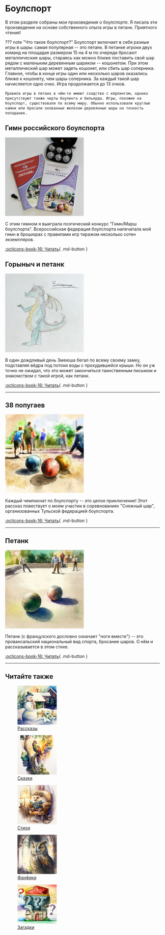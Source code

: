 # Боулспорт

В этом разделе собраны мои произведения о боулспорте. Я писала эти произведения на основе собственного опыта игры в петанк. Приятного чтения!

??? note "Что такое боулспорт?"
    Боулспорт включает в себя разные игры в шары: самая популярная -- это пета́нк. В петанке игроки двух команд на площадке размером 15 на 4 м по очереди бросают металлические шары, стараясь как можно ближе поставить свой шар рядом с маленьким деревянным шариком -- кошонетом. При этом металлический шар может задеть кошонет, или сбить шар соперника. Главное, чтобы в конце игры один или несколько шаров оказались ближе к кошонету, чем шары соперника. За каждый такой шар начисляется одно очко. Игра продолжается до 13 очков.

    Правила игры в петанк в чём-то имеют сходство с кёрлингом, однако присутствуют также черты боулинга и бильярда. Игры, похожие на боулспорт, существовали по всему миру. Обычно использовали круглые камни или бросали окованные железом деревянные шары на точность попадания.

## Гимн российского боулспорта

![Гимн российского боулспорта](../images/small/boulsport-broshures.jpg)

С этим гимном я выиграла поэтический конкурс "Гимн/Марш боулспорта". Всероссийская федерация боулспорта напечатала мой гимн в брошюрах с правилами игр тиражом несколько сотен экземпляров.

[:octicons-book-16: Читать](anthem.md){ .md-button }

## Горыныч и петанк

![Горыныч и петанк](../images/small/Zmeyusha.jpg)

В один дождливый день Змеюша бегал по всему своему замку, подставляя вёдра под потоки воды с прохудившейся крыши. Но он уж точно не ожидал, что это может закончиться таинственным письмом и знакомством с такой игрой, как петанк.

[:octicons-book-16: Читать](Gorynysh-and-petank.md){ .md-button }

---

## 38 попугаев

![38 попугаев](../images/small/boulsport.jpg)

Каждый чемпионат по боулспорту -- это целое приключение! Этот рассказ повествует о моем участии в соревнованиях "Снежный шар", организованных Тульской федерацией боулспорта.

[:octicons-book-16: Читать](38-parrots.md){ .md-button }

---

## Петанк

![Петанк](../images/small/petanque.jpg)

Петанк (с французского  дословно означает "ноги вместе") -- это провансальский национальный вид спорта, бросание шаров. О нём и рассказывается в этом стихе.

[:octicons-book-16: Читать](petank.md){ .md-button }

---

## Читайте также

<div class="figures-wrapper">

<div class="menu-figures">
<a href="../stories">
<figure><img class="menu-img" width="128" height="128" src="../images/small/snowman.jpg" />
<figcaption>Рассказы</figcaption>
</figure></a>
</div>

<div class="menu-figures">
<a href="../tales">
<figure><img class="menu-img" width="128" height="128" src="../images/small/bird-princess.jpg" />
<figcaption>Сказки</figcaption>
</figure></a>
</div>

<div class="menu-figures">
<a href="../poems">
<figure><img class="menu-img" width="128" height="128" src="../images/small/dad-hedgehog.jpg" />
<figcaption>Стихи</figcaption>
</figure></a>
</div>

<div class="menu-figures">
<a href="../fanfics">
<figure><img class="menu-img" width="128" height="128" src="../images/small/filiamon.jpg" />
<figcaption>Фанфики</figcaption>
</figure></a>
</div>

<div class="menu-figures">
<a href="../riddles">
<figure><img class="menu-img" width="128" height="128" src="../images/small/riddles.jpg" />
<figcaption>Загадки</figcaption>
</figure></a>
</div>

</div>
